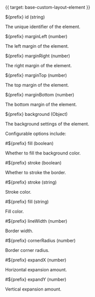 {{ target: base-custom-layout-element }}

${prefix} id (string)

The unique identifier of the element.

${prefix} marginLeft (number)

The left margin of the element.

${prefix} marginRight (number)

The right margin of the element.

${prefix} marginTop (number)

The top margin of the element.

${prefix} marginBottom (number)

The bottom margin of the element.

${prefix} background (Object)

The background settings of the element.

Configurable options include:

#${prefix} fill (boolean)

Whether to fill the background color.

#${prefix} stroke (boolean)

Whether to stroke the border.

#${prefix} stroke (string)

Stroke color.

#${prefix} fill (string)

Fill color.

#${prefix} lineWidth (number)

Border width.

#${prefix} cornerRadius (number)

Border corner radius.

#${prefix} expandX (number)

Horizontal expansion amount.

#${prefix} expandY (number)

Vertical expansion amount.